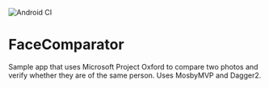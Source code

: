 ![Android CI](https://github.com/KushtrimPacaj/FaceComparator/workflows/Android%20CI/badge.svg?branch=master)  


# FaceComparator
Sample app that uses Microsoft Project Oxford to compare two photos and verify whether they are of the same person.
Uses MosbyMVP and Dagger2.

